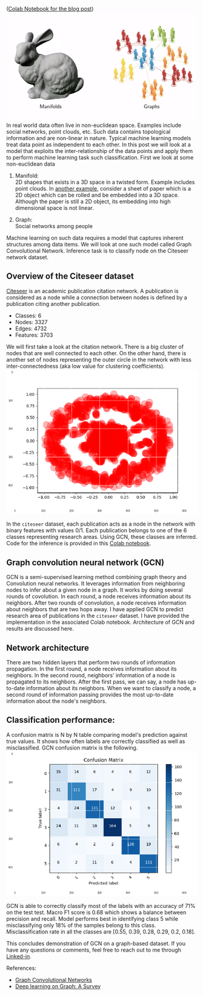 ([Colab Notebook for the blog post](https://colab.research.google.com/drive/1ZdAud95PK8nKp8eHjQk9WI8ypGyZAFG5))
![Data in non-Euclidean space](/images/manifold.png)  
In real world data often live in non-euclidean space. Examples include social networks, point clouds, etc. Such data contains topological information and are non-linear in nature. Typical machine learning models treat data point as independent to each other. In this post we will look at a model that exploits the inter-relationship of the data points and apply them to perform machine learning task such classification. First we look at some non-euclidean data 

1. Manifold:  
2D shapes that exists in a 3D space in a twisted form. Example includes point clouds. In [another example](https://jakevdp.github.io/PythonDataScienceHandbook/05.10-manifold-learning.html), consider a sheet of paper which is a 2D object which can be rolled and be embedded into a 3D space. Although the paper is still a 2D object, its embedding into high dimensional space is not linear.

2. Graph:  
Social networks among people

Machine learning on such data requires a model that captures inherent structures among data items. We will look at one such model called Graph Convolutional Network. Inference task is to classify node on the Citeseer network dataset. 

## Overview of the Citeseer dataset
[Citeseer](http://csxstatic.ist.psu.edu/downloads/data) is an academic publication citation network. A publication is considered as a node while a connection between nodes is defined by a publication citing another publication.  

* Classes: 6        
* Nodes: 3327  
* Edges: 4732  
* Features: 3703  

We will first take a look at the citation network. There is a big cluster of nodes that are well connected to each other. On the other hand, there is another set of nodes representing the outer circle in the network with less inter-connectedness (aka low value for clustering coefficients).  
![citeseer_network](/images/citeseer_network.png)

In the `citeseer` dataset, each publication acts as a node in the network with binary features with values 0/1. Each publication belongs to one of the 6 classes representing research areas. Using GCN, these classes are inferred. Code for the inference is provided in this [Colab notebook](https://colab.research.google.com/drive/1ZdAud95PK8nKp8eHjQk9WI8ypGyZAFG5).

## Graph convolution neural network (GCN)
GCN is a semi-supervised learning method combining graph theory and Convolution neural networks. It leverages information from neighboring nodes to infer about a given node in a graph. It works by doing several rounds of covolution. In each round, a node receives information about its neighbors. After two rounds of convolution, a node receives information about neighbors that are two hops away. I have applied GCN to predict research area of publications in the `citeseer` dataset. I have provided the implementation in the associated Colab notebook. Architecture of GCN and results are discussed here. 

## Network architecture
There are two hidden layers that perform two rounds of information propagation. In the first round, a node receives information about its neighbors. In the second round, neighbors' information of a node is propagated to its neighbors. After the first pass, we can say, a node has up-to-date information about its neighbors. When we want to classify a node, a second round of information passing provides the most up-to-date information about the node's neighbors. 

## Classification performance:
A confusion matrix is N by N table comparing model's prediction against true values. It shows how often labels are correctly classified as well as misclassified. GCN confusion matrix is the following. 
![citeseer_network](/images/confusion_matrix.png)

GCN is able to correctly classify most of the labels with an accuracy of 71% on the test test. Macro F1 score is 0.68 which shows a balance between precision and recall. Model performs best in identifying class 5 while misclassifying only 18% of the samples belong to this class. Misclassification rate in all the classes are [0.55, 0.39, 0.28, 0.29, 0.2, 0.18].  

This concludes demonstration of GCN on a graph-based dataset. If you have any questions or comments, feel free to reach out to me  through [Linked-in](https://www.linkedin.com/in/monir1/).  

References:  
* [Graph Convolutional Networks](https://tkipf.github.io/graph-convolutional-networks/)
* [Deep learning on Graph: A Survey](https://www.arxiv-vanity.com/papers/1812.04202/)
